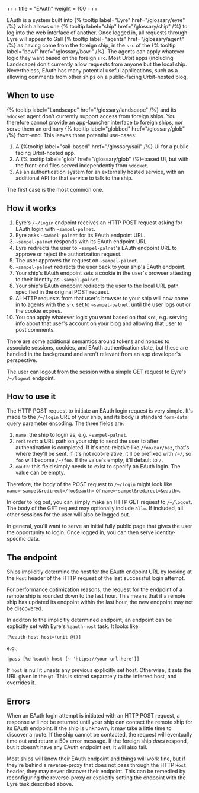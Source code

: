+++
title = "EAuth"
weight = 100
+++

EAuth is a system built into {% tooltip label="Eyre" href="/glossary/eyre" /%}
which allows one {% tooltip label="ship" href="/glossary/ship" /%} to log into
the web interface of another. Once logged in, all requests through Eyre will
appear to Gall {% tooltip label="agents" href="/glossary/agent" /%} as having
come from the foreign ship, in the `src` of the {% tooltip label="bowl"
href="/glossary/bowl" /%}. The agents can apply whatever logic they want based
on the foreign `src`. Most Urbit apps (including Landscape) don't currently
allow requests from anyone but the local ship. Nevertheless, EAuth has many
potential useful applications, such as a allowing comments from other ships on
a public-facing Urbit-hosted blog.

## When to use

{% tooltip label="Landscape" href="/glossary/landscape" /%} and its `%docket`
agent don't currently support access from foreign ships. You therefore cannot
provide an app-launcher interface to foreign ships, nor serve them an ordinary
{% tooltip label="globbed" href="/glossary/glob" /%} front-end. This leaves
three potential use-cases:

1. A {%tooltip label="sail-based" href="/glossary/sail" /%} UI for a
   public-facing Urbit-hosted app.
2. A {% tooltip label="glob" href="/glossary/glob" /%}-based UI, but with the
   front-end files served independently from `%docket`.
3. As an authentication system for an externally hosted service, with an
   additional API for that service to talk to the ship.

 The first case is the most common one.

## How it works

1.  Eyre's `/~/login` endpoint receives an HTTP POST request asking for EAuth
    login with `~sampel-palnet`.
2.  Eyre asks `~sampel-palnet` for its EAuth endpoint URL.
3.  `~sampel-palnet` responds with its EAuth endpoint URL.
4.  Eyre redirects the user to `~sampel-palnet`'s EAuth endpoint URL to approve
    or reject the authorization request.
5.  The user approves the request on `~sampel-palnet`.
6.  `~sampel-palnet` redirects the user back to your ship's EAuth endpoint.
7.  Your ship's EAuth endpoint sets a cookie in the user's browser attesting to
    their identity as `~sampel-palnet`.
8.  Your ship's EAuth endpoint redirects the user to the local URL path
    specified in the original POST request.
9.  All HTTP requests from that user's browser to your ship will now come in to
    agents with the `src` set to `~sampel-palnet`, until the user logs out or
    the cookie expires.
10. You can apply whatever logic you want based on that `src`, e.g. serving
    info about that user's account on your blog and allowing that user to post
    comments.

There are some additional semantics around tokens and nonces to associate
sessions, cookies, and EAuth authentication state, but these are handled in the
background and aren't relevant from an app developer's perspective.

The user can logout from the session with a simple GET request to Eyre's
`/~/logout` endpoint.

## How to use it

The HTTP POST request to initiate an EAuth login request is very simple. It's
made to the `/~/login` URL of your ship, and its body is standard `form-data`
query parameter encoding. The three fields are:

1. `name`: the ship to login as, e.g. `~sampel-palnet`.
2. `redirect`: a URL path on your ship to send the user to after authentication
   is completed. If it's root-relative like `/foo/bar/baz`, that's where
   they'll be sent. If it's not root-relative, it'll be prefixed with `/~/`, so
   `foo` will become `/~/foo`. If the value's empty, it'll default to `/`.
3. `eauth`: this field simply needs to exist to specify an EAuth login. The
   value can be empty.

Therefore, the body of the POST request to `/~/login` might look like
`name=~sampel&redirect=/foo&eauth=` or `name=~sampel&redirect=&eauth=`.

In order to log out, you can simply make an HTTP GET request to `/~/logout`.
The body of the GET request may optionally include `all=`. If included, all
other sessions for the user will also be logged out.

In general, you'll want to serve an initial fully public page that gives the
user the opportunity to login. Once logged in, you can then serve
identity-specific data.

## The endpoint

Ships implicitly determine the host for the EAuth endpoint URL by looking at
the `Host` header of the HTTP request of the last successful login attempt.

For performance optimization reasons, the request for the endpoint of a remote
ship is rounded down to the last hour. This means that if a remote ship has
updated its endpoint within the last hour, the new endpoint may not be
discovered.

In additon to the implicitly determined endpoint, an endpoint can be explicitly
set with Eyre's `%eauth-host` task. It looks like:

```hoon
[%eauth-host host=(unit @t)]
```
e.g.,
```hoon
|pass [%e %eauth-host [~ 'https://your-url-here']]
```

If `host` is null it unsets any previous explicitly set host. Otherwise,
it sets the URL given in the `@t`. This is stored separately to the
inferred host, and overrides it.

## Errors

When an EAuth login attempt is initiated with an HTTP POST request, a
response will not be returned until your ship can contact the remote
ship for its EAuth endpoint. If the ship is unknown, it may take a
little time to discover a route. If the ship cannot be contacted, the
request will eventually time out and return a 50x error message. If the
foreign ship *does* respond, but it doesn't have any EAuth endpoint set,
it will also fail.

Most ships will know their EAuth endpoint and things will work fine, but
if they're behind a reverse-proxy that does not pass through the HTTP
`Host` header, they may never discover their endpoint. This can be
remedied by reconfiguring the reverse-proxy or explicitly setting the
endpoint with the Eyre task described above.
